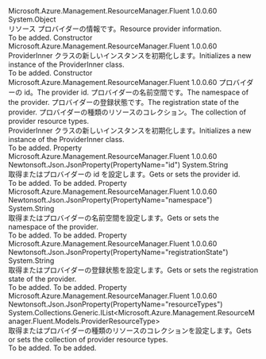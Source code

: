<Type Name="ProviderInner" FullName="Microsoft.Azure.Management.ResourceManager.Fluent.Models.ProviderInner">
  <TypeSignature Language="C#" Value="public class ProviderInner" />
  <TypeSignature Language="ILAsm" Value=".class public auto ansi beforefieldinit ProviderInner extends System.Object" />
  <TypeSignature Language="DocId" Value="T:Microsoft.Azure.Management.ResourceManager.Fluent.Models.ProviderInner" />
  <TypeSignature Language="VB.NET" Value="Public Class ProviderInner" />
  <TypeSignature Language="F#" Value="type ProviderInner = class" />
  <AssemblyInfo>
    <AssemblyName>Microsoft.Azure.Management.ResourceManager.Fluent</AssemblyName>
    <AssemblyVersion>1.0.0.60</AssemblyVersion>
  </AssemblyInfo>
  <Base>
    <BaseTypeName>System.Object</BaseTypeName>
  </Base>
  <Interfaces />
  <Docs>
    <summary>
            <span data-ttu-id="a8002-101">リソース プロバイダーの情報です。</span><span class="sxs-lookup"><span data-stu-id="a8002-101">Resource provider information.</span></span>
            </summary>
    <remarks>To be added.</remarks>
  </Docs>
  <Members>
    <Member MemberName=".ctor">
      <MemberSignature Language="C#" Value="public ProviderInner ();" />
      <MemberSignature Language="ILAsm" Value=".method public hidebysig specialname rtspecialname instance void .ctor() cil managed" />
      <MemberSignature Language="DocId" Value="M:Microsoft.Azure.Management.ResourceManager.Fluent.Models.ProviderInner.#ctor" />
      <MemberSignature Language="VB.NET" Value="Public Sub New ()" />
      <MemberType>Constructor</MemberType>
      <AssemblyInfo>
        <AssemblyName>Microsoft.Azure.Management.ResourceManager.Fluent</AssemblyName>
        <AssemblyVersion>1.0.0.60</AssemblyVersion>
      </AssemblyInfo>
      <Parameters />
      <Docs>
        <summary>
            <span data-ttu-id="a8002-102">ProviderInner クラスの新しいインスタンスを初期化します。</span><span class="sxs-lookup"><span data-stu-id="a8002-102">Initializes a new instance of the ProviderInner class.</span></span>
            </summary>
        <remarks>To be added.</remarks>
      </Docs>
    </Member>
    <Member MemberName=".ctor">
      <MemberSignature Language="C#" Value="public ProviderInner (string id = null, string namespaceProperty = null, string registrationState = null, System.Collections.Generic.IList&lt;Microsoft.Azure.Management.ResourceManager.Fluent.Models.ProviderResourceType&gt; resourceTypes = null);" />
      <MemberSignature Language="ILAsm" Value=".method public hidebysig specialname rtspecialname instance void .ctor(string id, string namespaceProperty, string registrationState, class System.Collections.Generic.IList`1&lt;class Microsoft.Azure.Management.ResourceManager.Fluent.Models.ProviderResourceType&gt; resourceTypes) cil managed" />
      <MemberSignature Language="DocId" Value="M:Microsoft.Azure.Management.ResourceManager.Fluent.Models.ProviderInner.#ctor(System.String,System.String,System.String,System.Collections.Generic.IList{Microsoft.Azure.Management.ResourceManager.Fluent.Models.ProviderResourceType})" />
      <MemberSignature Language="VB.NET" Value="Public Sub New (Optional id As String = null, Optional namespaceProperty As String = null, Optional registrationState As String = null, Optional resourceTypes As IList(Of ProviderResourceType) = null)" />
      <MemberSignature Language="F#" Value="new Microsoft.Azure.Management.ResourceManager.Fluent.Models.ProviderInner : string * string * string * System.Collections.Generic.IList&lt;Microsoft.Azure.Management.ResourceManager.Fluent.Models.ProviderResourceType&gt; -&gt; Microsoft.Azure.Management.ResourceManager.Fluent.Models.ProviderInner" Usage="new Microsoft.Azure.Management.ResourceManager.Fluent.Models.ProviderInner (id, namespaceProperty, registrationState, resourceTypes)" />
      <MemberType>Constructor</MemberType>
      <AssemblyInfo>
        <AssemblyName>Microsoft.Azure.Management.ResourceManager.Fluent</AssemblyName>
        <AssemblyVersion>1.0.0.60</AssemblyVersion>
      </AssemblyInfo>
      <Parameters>
        <Parameter Name="id" Type="System.String" />
        <Parameter Name="namespaceProperty" Type="System.String" />
        <Parameter Name="registrationState" Type="System.String" />
        <Parameter Name="resourceTypes" Type="System.Collections.Generic.IList&lt;Microsoft.Azure.Management.ResourceManager.Fluent.Models.ProviderResourceType&gt;" />
      </Parameters>
      <Docs>
        <param name="id"><span data-ttu-id="a8002-103">プロバイダーの id。</span><span class="sxs-lookup"><span data-stu-id="a8002-103">The provider id.</span></span></param>
        <param name="namespaceProperty"><span data-ttu-id="a8002-104">プロバイダーの名前空間です。</span><span class="sxs-lookup"><span data-stu-id="a8002-104">The namespace of the provider.</span></span></param>
        <param name="registrationState"><span data-ttu-id="a8002-105">プロバイダーの登録状態です。</span><span class="sxs-lookup"><span data-stu-id="a8002-105">The registration state of the provider.</span></span></param>
        <param name="resourceTypes"><span data-ttu-id="a8002-106">プロバイダーの種類のリソースのコレクション。</span><span class="sxs-lookup"><span data-stu-id="a8002-106">The collection of provider resource types.</span></span></param>
        <summary>
            <span data-ttu-id="a8002-107">ProviderInner クラスの新しいインスタンスを初期化します。</span><span class="sxs-lookup"><span data-stu-id="a8002-107">Initializes a new instance of the ProviderInner class.</span></span>
            </summary>
        <remarks>To be added.</remarks>
      </Docs>
    </Member>
    <Member MemberName="Id">
      <MemberSignature Language="C#" Value="public string Id { get; set; }" />
      <MemberSignature Language="ILAsm" Value=".property instance string Id" />
      <MemberSignature Language="DocId" Value="P:Microsoft.Azure.Management.ResourceManager.Fluent.Models.ProviderInner.Id" />
      <MemberSignature Language="VB.NET" Value="Public Property Id As String" />
      <MemberSignature Language="F#" Value="member this.Id : string with get, set" Usage="Microsoft.Azure.Management.ResourceManager.Fluent.Models.ProviderInner.Id" />
      <MemberType>Property</MemberType>
      <AssemblyInfo>
        <AssemblyName>Microsoft.Azure.Management.ResourceManager.Fluent</AssemblyName>
        <AssemblyVersion>1.0.0.60</AssemblyVersion>
      </AssemblyInfo>
      <Attributes>
        <Attribute>
          <AttributeName>Newtonsoft.Json.JsonProperty(PropertyName="id")</AttributeName>
        </Attribute>
      </Attributes>
      <ReturnValue>
        <ReturnType>System.String</ReturnType>
      </ReturnValue>
      <Docs>
        <summary>
            <span data-ttu-id="a8002-108">取得またはプロバイダーの id を設定します。</span><span class="sxs-lookup"><span data-stu-id="a8002-108">Gets or sets the provider id.</span></span>
            </summary>
        <value>To be added.</value>
        <remarks>To be added.</remarks>
      </Docs>
    </Member>
    <Member MemberName="NamespaceProperty">
      <MemberSignature Language="C#" Value="public string NamespaceProperty { get; set; }" />
      <MemberSignature Language="ILAsm" Value=".property instance string NamespaceProperty" />
      <MemberSignature Language="DocId" Value="P:Microsoft.Azure.Management.ResourceManager.Fluent.Models.ProviderInner.NamespaceProperty" />
      <MemberSignature Language="VB.NET" Value="Public Property NamespaceProperty As String" />
      <MemberSignature Language="F#" Value="member this.NamespaceProperty : string with get, set" Usage="Microsoft.Azure.Management.ResourceManager.Fluent.Models.ProviderInner.NamespaceProperty" />
      <MemberType>Property</MemberType>
      <AssemblyInfo>
        <AssemblyName>Microsoft.Azure.Management.ResourceManager.Fluent</AssemblyName>
        <AssemblyVersion>1.0.0.60</AssemblyVersion>
      </AssemblyInfo>
      <Attributes>
        <Attribute>
          <AttributeName>Newtonsoft.Json.JsonProperty(PropertyName="namespace")</AttributeName>
        </Attribute>
      </Attributes>
      <ReturnValue>
        <ReturnType>System.String</ReturnType>
      </ReturnValue>
      <Docs>
        <summary>
            <span data-ttu-id="a8002-109">取得またはプロバイダーの名前空間を設定します。</span><span class="sxs-lookup"><span data-stu-id="a8002-109">Gets or sets the namespace of the provider.</span></span>
            </summary>
        <value>To be added.</value>
        <remarks>To be added.</remarks>
      </Docs>
    </Member>
    <Member MemberName="RegistrationState">
      <MemberSignature Language="C#" Value="public string RegistrationState { get; set; }" />
      <MemberSignature Language="ILAsm" Value=".property instance string RegistrationState" />
      <MemberSignature Language="DocId" Value="P:Microsoft.Azure.Management.ResourceManager.Fluent.Models.ProviderInner.RegistrationState" />
      <MemberSignature Language="VB.NET" Value="Public Property RegistrationState As String" />
      <MemberSignature Language="F#" Value="member this.RegistrationState : string with get, set" Usage="Microsoft.Azure.Management.ResourceManager.Fluent.Models.ProviderInner.RegistrationState" />
      <MemberType>Property</MemberType>
      <AssemblyInfo>
        <AssemblyName>Microsoft.Azure.Management.ResourceManager.Fluent</AssemblyName>
        <AssemblyVersion>1.0.0.60</AssemblyVersion>
      </AssemblyInfo>
      <Attributes>
        <Attribute>
          <AttributeName>Newtonsoft.Json.JsonProperty(PropertyName="registrationState")</AttributeName>
        </Attribute>
      </Attributes>
      <ReturnValue>
        <ReturnType>System.String</ReturnType>
      </ReturnValue>
      <Docs>
        <summary>
            <span data-ttu-id="a8002-110">取得またはプロバイダーの登録状態を設定します。</span><span class="sxs-lookup"><span data-stu-id="a8002-110">Gets or sets the registration state of the provider.</span></span>
            </summary>
        <value>To be added.</value>
        <remarks>To be added.</remarks>
      </Docs>
    </Member>
    <Member MemberName="ResourceTypes">
      <MemberSignature Language="C#" Value="public System.Collections.Generic.IList&lt;Microsoft.Azure.Management.ResourceManager.Fluent.Models.ProviderResourceType&gt; ResourceTypes { get; set; }" />
      <MemberSignature Language="ILAsm" Value=".property instance class System.Collections.Generic.IList`1&lt;class Microsoft.Azure.Management.ResourceManager.Fluent.Models.ProviderResourceType&gt; ResourceTypes" />
      <MemberSignature Language="DocId" Value="P:Microsoft.Azure.Management.ResourceManager.Fluent.Models.ProviderInner.ResourceTypes" />
      <MemberSignature Language="VB.NET" Value="Public Property ResourceTypes As IList(Of ProviderResourceType)" />
      <MemberSignature Language="F#" Value="member this.ResourceTypes : System.Collections.Generic.IList&lt;Microsoft.Azure.Management.ResourceManager.Fluent.Models.ProviderResourceType&gt; with get, set" Usage="Microsoft.Azure.Management.ResourceManager.Fluent.Models.ProviderInner.ResourceTypes" />
      <MemberType>Property</MemberType>
      <AssemblyInfo>
        <AssemblyName>Microsoft.Azure.Management.ResourceManager.Fluent</AssemblyName>
        <AssemblyVersion>1.0.0.60</AssemblyVersion>
      </AssemblyInfo>
      <Attributes>
        <Attribute>
          <AttributeName>Newtonsoft.Json.JsonProperty(PropertyName="resourceTypes")</AttributeName>
        </Attribute>
      </Attributes>
      <ReturnValue>
        <ReturnType>System.Collections.Generic.IList&lt;Microsoft.Azure.Management.ResourceManager.Fluent.Models.ProviderResourceType&gt;</ReturnType>
      </ReturnValue>
      <Docs>
        <summary>
            <span data-ttu-id="a8002-111">取得またはプロバイダーの種類のリソースのコレクションを設定します。</span><span class="sxs-lookup"><span data-stu-id="a8002-111">Gets or sets the collection of provider resource types.</span></span>
            </summary>
        <value>To be added.</value>
        <remarks>To be added.</remarks>
      </Docs>
    </Member>
  </Members>
</Type>